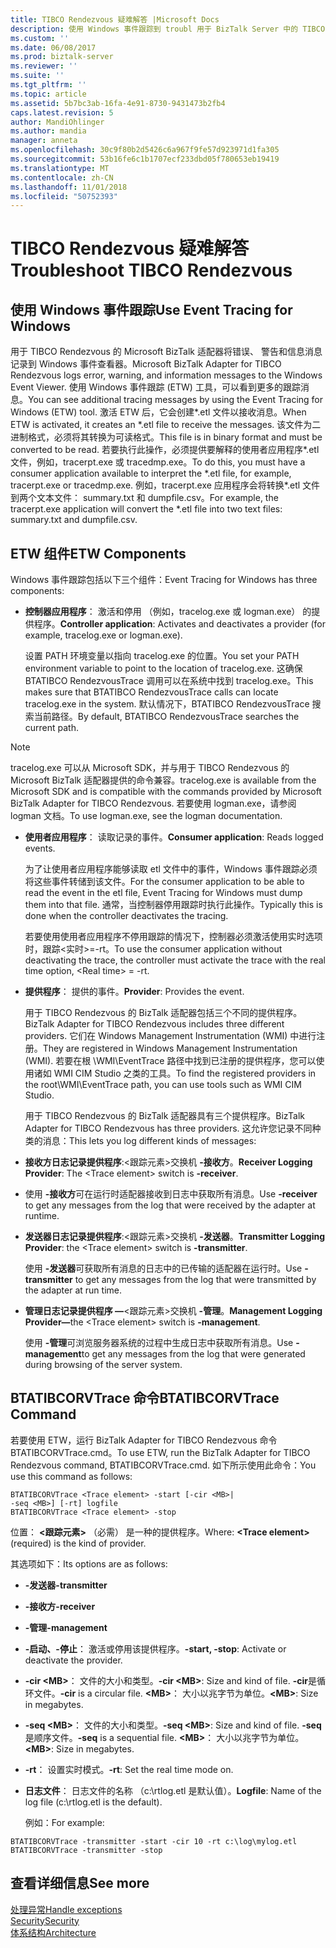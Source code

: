 ```yaml
---
title: TIBCO Rendezvous 疑难解答 |Microsoft Docs
description: 使用 Windows 事件跟踪到 troubl 用于 BizTalk Server 中的 TIBCO Rendezvous = esdhoot Microsoft BizTalk 适配器
ms.custom: ''
ms.date: 06/08/2017
ms.prod: biztalk-server
ms.reviewer: ''
ms.suite: ''
ms.tgt_pltfrm: ''
ms.topic: article
ms.assetid: 5b7bc3ab-16fa-4e91-8730-9431473b2fb4
caps.latest.revision: 5
author: MandiOhlinger
ms.author: mandia
manager: anneta
ms.openlocfilehash: 30c9f80b2d5426c6a967f9fe57d923971d1fa305
ms.sourcegitcommit: 53b16fe6c1b1707ecf233dbd05f780653eb19419
ms.translationtype: MT
ms.contentlocale: zh-CN
ms.lasthandoff: 11/01/2018
ms.locfileid: "50752393"
---
```

# <a name="troubleshoot-tibco-rendezvous"></a><span data-ttu-id="1fd53-103">TIBCO Rendezvous 疑难解答</span><span class="sxs-lookup"><span data-stu-id="1fd53-103">Troubleshoot TIBCO Rendezvous</span></span>
  
## <a name="use-event-tracing-for-windows"></a><span data-ttu-id="1fd53-104">使用 Windows 事件跟踪</span><span class="sxs-lookup"><span data-stu-id="1fd53-104">Use Event Tracing for Windows</span></span>
<span data-ttu-id="1fd53-105">用于 TIBCO Rendezvous 的 Microsoft BizTalk 适配器将错误、 警告和信息消息记录到 Windows 事件查看器。</span><span class="sxs-lookup"><span data-stu-id="1fd53-105">Microsoft BizTalk Adapter for TIBCO Rendezvous logs error, warning, and information messages to the Windows Event Viewer.</span></span> <span data-ttu-id="1fd53-106">使用 Windows 事件跟踪 (ETW) 工具，可以看到更多的跟踪消息。</span><span class="sxs-lookup"><span data-stu-id="1fd53-106">You can see additional tracing messages by using the Event Tracing for Windows (ETW) tool.</span></span> <span data-ttu-id="1fd53-107">激活 ETW 后，它会创建\*.etl 文件以接收消息。</span><span class="sxs-lookup"><span data-stu-id="1fd53-107">When ETW is activated, it creates an \*.etl file to receive the messages.</span></span> <span data-ttu-id="1fd53-108">该文件为二进制格式，必须将其转换为可读格式。</span><span class="sxs-lookup"><span data-stu-id="1fd53-108">This file is in binary format and must be converted to be read.</span></span> <span data-ttu-id="1fd53-109">若要执行此操作，必须提供要解释的使用者应用程序\*.etl 文件，例如，tracerpt.exe 或 tracedmp.exe。</span><span class="sxs-lookup"><span data-stu-id="1fd53-109">To do this, you must have a consumer application available to interpret the \*.etl file, for example, tracerpt.exe or tracedmp.exe.</span></span> <span data-ttu-id="1fd53-110">例如，tracerpt.exe 应用程序会将转换\*.etl 文件到两个文本文件： summary.txt 和 dumpfile.csv。</span><span class="sxs-lookup"><span data-stu-id="1fd53-110">For example, the tracerpt.exe application will convert the \*.etl file into two text files: summary.txt and dumpfile.csv.</span></span>  
  
## <a name="etw-components"></a><span data-ttu-id="1fd53-111">ETW 组件</span><span class="sxs-lookup"><span data-stu-id="1fd53-111">ETW Components</span></span>  
 <span data-ttu-id="1fd53-112">Windows 事件跟踪包括以下三个组件：</span><span class="sxs-lookup"><span data-stu-id="1fd53-112">Event Tracing for Windows has three components:</span></span>  
  
-   <span data-ttu-id="1fd53-113">**控制器应用程序**： 激活和停用 （例如，tracelog.exe 或 logman.exe） 的提供程序。</span><span class="sxs-lookup"><span data-stu-id="1fd53-113">**Controller application**: Activates and deactivates a provider (for example, tracelog.exe or logman.exe).</span></span>  
  
     <span data-ttu-id="1fd53-114">设置 PATH 环境变量以指向 tracelog.exe 的位置。</span><span class="sxs-lookup"><span data-stu-id="1fd53-114">You set your PATH environment variable to point to the location of tracelog.exe.</span></span> <span data-ttu-id="1fd53-115">这确保 BTATIBCO RendezvousTrace 调用可以在系统中找到 tracelog.exe。</span><span class="sxs-lookup"><span data-stu-id="1fd53-115">This makes sure that BTATIBCO RendezvousTrace calls can locate tracelog.exe in the system.</span></span> <span data-ttu-id="1fd53-116">默认情况下，BTATIBCO RendezvousTrace 搜索当前路径。</span><span class="sxs-lookup"><span data-stu-id="1fd53-116">By default, BTATIBCO RendezvousTrace searches the current path.</span></span>  
  
> [!NOTE]
>  <span data-ttu-id="1fd53-117">tracelog.exe 可以从 Microsoft SDK，并与用于 TIBCO Rendezvous 的 Microsoft BizTalk 适配器提供的命令兼容。</span><span class="sxs-lookup"><span data-stu-id="1fd53-117">tracelog.exe is available from the Microsoft SDK and is compatible with the commands provided by Microsoft BizTalk Adapter for TIBCO Rendezvous.</span></span> <span data-ttu-id="1fd53-118">若要使用 logman.exe，请参阅 logman 文档。</span><span class="sxs-lookup"><span data-stu-id="1fd53-118">To use logman.exe, see the logman documentation.</span></span>  
  
- <span data-ttu-id="1fd53-119">**使用者应用程序**： 读取记录的事件。</span><span class="sxs-lookup"><span data-stu-id="1fd53-119">**Consumer application**: Reads logged events.</span></span>  
  
   <span data-ttu-id="1fd53-120">为了让使用者应用程序能够读取 etl 文件中的事件，Windows 事件跟踪必须将这些事件转储到该文件。</span><span class="sxs-lookup"><span data-stu-id="1fd53-120">For the consumer application to be able to read the event in the etl file, Event Tracing for Windows must dump them into that file.</span></span> <span data-ttu-id="1fd53-121">通常，当控制器停用跟踪时执行此操作。</span><span class="sxs-lookup"><span data-stu-id="1fd53-121">Typically this is done when the controller deactivates the tracing.</span></span>  
  
   <span data-ttu-id="1fd53-122">若要使用使用者应用程序不停用跟踪的情况下，控制器必须激活使用实时选项时，跟踪\<实时\>=-rt。</span><span class="sxs-lookup"><span data-stu-id="1fd53-122">To use the consumer application without deactivating the trace, the controller must activate the trace with the real time option, \<Real time\> = -rt.</span></span>  
  
- <span data-ttu-id="1fd53-123">**提供程序**： 提供的事件。</span><span class="sxs-lookup"><span data-stu-id="1fd53-123">**Provider**: Provides the event.</span></span>  
  
   <span data-ttu-id="1fd53-124">用于 TIBCO Rendezvous 的 BizTalk 适配器包括三个不同的提供程序。</span><span class="sxs-lookup"><span data-stu-id="1fd53-124">BizTalk Adapter for TIBCO Rendezvous includes three different providers.</span></span> <span data-ttu-id="1fd53-125">它们在 Windows Management Instrumentation (WMI) 中进行注册。</span><span class="sxs-lookup"><span data-stu-id="1fd53-125">They are registered in Windows Management Instrumentation (WMI).</span></span> <span data-ttu-id="1fd53-126">若要在根 \WMI\EventTrace 路径中找到已注册的提供程序，您可以使用诸如 WMI CIM Studio 之类的工具。</span><span class="sxs-lookup"><span data-stu-id="1fd53-126">To find the registered providers in the root\WMI\EventTrace path, you can use tools such as WMI CIM Studio.</span></span>  
  
  <span data-ttu-id="1fd53-127">用于 TIBCO Rendezvous 的 BizTalk 适配器具有三个提供程序。</span><span class="sxs-lookup"><span data-stu-id="1fd53-127">BizTalk Adapter for TIBCO Rendezvous has three providers.</span></span> <span data-ttu-id="1fd53-128">这允许您记录不同种类的消息：</span><span class="sxs-lookup"><span data-stu-id="1fd53-128">This lets you log different kinds of messages:</span></span>  
  
- <span data-ttu-id="1fd53-129">**接收方日志记录提供程序**:\<跟踪元素\>交换机 **-接收方**。</span><span class="sxs-lookup"><span data-stu-id="1fd53-129">**Receiver Logging Provider**: The \<Trace element\> switch is **-receiver**.</span></span>  
  
- <span data-ttu-id="1fd53-130">使用 **-接收方**可在运行时适配器接收到日志中获取所有消息。</span><span class="sxs-lookup"><span data-stu-id="1fd53-130">Use **-receiver** to get any messages from the log that were received by the adapter at runtime.</span></span>  
  
- <span data-ttu-id="1fd53-131">**发送器日志记录提供程序**:\<跟踪元素\>交换机 **-发送器**。</span><span class="sxs-lookup"><span data-stu-id="1fd53-131">**Transmitter Logging Provider**: the \<Trace element\> switch is **-transmitter**.</span></span>  
  
   <span data-ttu-id="1fd53-132">使用 **-发送器**可获取所有消息的日志中的已传输的适配器在运行时。</span><span class="sxs-lookup"><span data-stu-id="1fd53-132">Use **-transmitter** to get any messages from the log that were transmitted by the adapter at run time.</span></span>  
  
- <span data-ttu-id="1fd53-133"><strong>管理日志记录提供程序 —</strong>\<跟踪元素\>交换机 **-管理**。</span><span class="sxs-lookup"><span data-stu-id="1fd53-133"><strong>Management Logging Provider—</strong>the \<Trace element\> switch is **-management**.</span></span>  
  
   <span data-ttu-id="1fd53-134">使用 **-管理**可浏览服务器系统的过程中生成日志中获取所有消息。</span><span class="sxs-lookup"><span data-stu-id="1fd53-134">Use **-management**to get any messages from the log that were generated during browsing of the server system.</span></span>  
  
## <a name="btatibcorvtrace-command"></a><span data-ttu-id="1fd53-135">BTATIBCORVTrace 命令</span><span class="sxs-lookup"><span data-stu-id="1fd53-135">BTATIBCORVTrace Command</span></span>  
 <span data-ttu-id="1fd53-136">若要使用 ETW，运行 BizTalk Adapter for TIBCO Rendezvous 命令 BTATIBCORVTrace.cmd。</span><span class="sxs-lookup"><span data-stu-id="1fd53-136">To use ETW, run the BizTalk Adapter for TIBCO Rendezvous command, BTATIBCORVTrace.cmd.</span></span> <span data-ttu-id="1fd53-137">如下所示使用此命令：</span><span class="sxs-lookup"><span data-stu-id="1fd53-137">You use this command as follows:</span></span>  
  
```  
BTATIBCORVTrace <Trace element> -start [-cir <MB>|   
-seq <MB>] [-rt] logfile  
BTATIBCORVTrace <Trace element> -stop  
```  
  
 <span data-ttu-id="1fd53-138">位置： **\<跟踪元素\>** （必需） 是一种的提供程序。</span><span class="sxs-lookup"><span data-stu-id="1fd53-138">Where: **\<Trace element\>** (required) is the kind of provider.</span></span>  
  
 <span data-ttu-id="1fd53-139">其选项如下：</span><span class="sxs-lookup"><span data-stu-id="1fd53-139">Its options are as follows:</span></span>  
  
- <span data-ttu-id="1fd53-140">**-发送器**</span><span class="sxs-lookup"><span data-stu-id="1fd53-140">**-transmitter**</span></span>  
  
- <span data-ttu-id="1fd53-141">**-接收方**</span><span class="sxs-lookup"><span data-stu-id="1fd53-141">**-receiver**</span></span>  
  
- <span data-ttu-id="1fd53-142">**-管理**</span><span class="sxs-lookup"><span data-stu-id="1fd53-142">**-management**</span></span>  
  
- <span data-ttu-id="1fd53-143">**-启动、-停止**： 激活或停用该提供程序。</span><span class="sxs-lookup"><span data-stu-id="1fd53-143">**-start, -stop**: Activate or deactivate the provider.</span></span>  
  
- <span data-ttu-id="1fd53-144">**-cir \<MB\>**： 文件的大小和类型。</span><span class="sxs-lookup"><span data-stu-id="1fd53-144">**-cir \<MB\>**: Size and kind of file.</span></span> <span data-ttu-id="1fd53-145">**-cir**是循环文件。</span><span class="sxs-lookup"><span data-stu-id="1fd53-145">**-cir** is a circular file.</span></span> <span data-ttu-id="1fd53-146">**\<MB\>**： 大小以兆字节为单位。</span><span class="sxs-lookup"><span data-stu-id="1fd53-146">**\<MB\>**: Size in megabytes.</span></span>  
  
- <span data-ttu-id="1fd53-147">**-seq \<MB\>**： 文件的大小和类型。</span><span class="sxs-lookup"><span data-stu-id="1fd53-147">**-seq \<MB\>**: Size and kind of file.</span></span> <span data-ttu-id="1fd53-148">**-seq**是顺序文件。</span><span class="sxs-lookup"><span data-stu-id="1fd53-148">**-seq** is a sequential file.</span></span> <span data-ttu-id="1fd53-149">**\<MB\>**： 大小以兆字节为单位。</span><span class="sxs-lookup"><span data-stu-id="1fd53-149">**\<MB\>**: Size in megabytes.</span></span>  
  
- <span data-ttu-id="1fd53-150">**-rt**： 设置实时模式。</span><span class="sxs-lookup"><span data-stu-id="1fd53-150">**-rt**: Set the real time mode on.</span></span>  
  
- <span data-ttu-id="1fd53-151">**日志文件**： 日志文件的名称 （c:\rtlog.etl 是默认值）。</span><span class="sxs-lookup"><span data-stu-id="1fd53-151">**Logfile**: Name of the log file (c:\rtlog.etl is the default).</span></span>  
  
  <span data-ttu-id="1fd53-152">例如：</span><span class="sxs-lookup"><span data-stu-id="1fd53-152">For example:</span></span>  
  
```  
BTATIBCORVTrace -transmitter -start -cir 10 -rt c:\log\mylog.etl  
BTATIBCORVTrace -transmitter -stop  
```  
## <a name="see-more"></a><span data-ttu-id="1fd53-153">查看详细信息</span><span class="sxs-lookup"><span data-stu-id="1fd53-153">See more</span></span>
[<span data-ttu-id="1fd53-154">处理异常</span><span class="sxs-lookup"><span data-stu-id="1fd53-154">Handle exceptions</span></span>](../core/using-biztalk-server-exception-handling4.md)  
[<span data-ttu-id="1fd53-155">Security</span><span class="sxs-lookup"><span data-stu-id="1fd53-155">Security</span></span>](../core/security-in-biztalk-adapter-for-tibco-rendezvous.md)  
[<span data-ttu-id="1fd53-156">体系结构</span><span class="sxs-lookup"><span data-stu-id="1fd53-156">Architecture</span></span>](../core/architecture-of-biztalk-adapter-for-tibco-rendezvous.md)